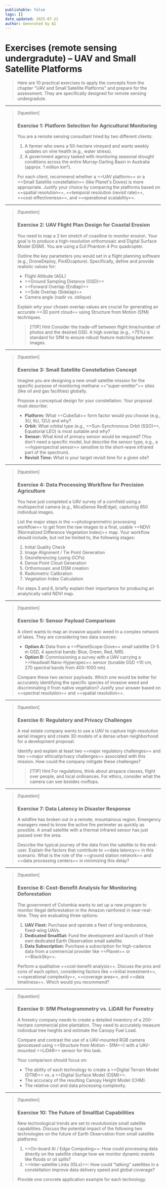 ```yaml
---
publishable: false
tags: []
date_updated: 2025-07-22
author: Generated by AI
---
```


# Exercises (remote sensing undergradute) – UAV and Small Satellite Platforms
> Here are 10 practical exercises to apply the concepts from the chapter "UAV and Small Satellite Platforms" and prepare for the assessment. They are specifically designed for remote sensing undergradute.

---

> [!question]
> ### Exercise 1: Platform Selection for Agricultural Monitoring
> You are a remote sensing consultant hired by two different clients:
> 1.  A farmer who owns a 50-hectare vineyard and wants weekly updates on vine health (e.g., water stress).
> 2.  A government agency tasked with monitoring seasonal drought conditions across the entire Murray-Darling Basin in Australia (approx. 1 million km²).
>
> For each client, recommend whether a ==UAV platform== or a ==Small Satellite constellation== (like Planet's Doves) is more appropriate. Justify your choice by comparing the platforms based on ==spatial resolution==, ==temporal resolution (revisit rate)==, ==cost-effectiveness==, and ==operational scalability==.

---

> [!question]
> ### Exercise 2: UAV Flight Plan Design for Coastal Erosion
> You need to map a 2 km stretch of coastline to monitor erosion. Your goal is to produce a high-resolution orthomosaic and Digital Surface Model (DSM). You are using a DJI Phantom 4 Pro quadcopter.
>
> Outline the key parameters you would set in a flight planning software (e.g., DroneDeploy, Pix4Dcapture). Specifically, define and provide realistic values for:
> - Flight Altitude (AGL)
> - ==Ground Sampling Distance (GSD)==
> - ==Forward Overlap (Endlap)==
> - ==Side Overlap (Sidelap)==
> - Camera angle (nadir vs. oblique)
>
> Explain *why* your chosen overlap values are crucial for generating an accurate ==3D point cloud== using Structure from Motion (SfM) techniques.
>
> > [!TIP] Hint
> > Consider the trade-off between flight time/number of photos and the desired GSD. A high overlap (e.g., >75%) is standard for SfM to ensure robust feature matching between images.

---

> [!question]
> ### Exercise 3: Small Satellite Constellation Concept
> Imagine you are designing a new small satellite mission for the specific purpose of monitoring methane =="super-emitter"== sites (like oil and gas facilities) globally.
>
> Propose a conceptual design for your constellation. Your proposal must describe:
> - **Platform:** What ==CubeSat== form factor would you choose (e.g., 3U, 6U, 12U) and why?
> - **Orbit:** What orbital type (e.g., ==Sun-Synchronous Orbit (SSO)==, Equatorial LEO) is most suitable and why?
> - **Sensor:** What kind of primary sensor would be required? (You don't need a specific model, but describe the sensor type, e.g., a ==hyperspectral sensor== sensitive to the short-wave infrared part of the spectrum).
> - **Revisit Time:** What is your target revisit time for a given site?

---

> [!question]
> ### Exercise 4: Data Processing Workflow for Precision Agriculture
> You have just completed a UAV survey of a cornfield using a multispectral camera (e.g., MicaSense RedEdge), capturing 850 individual images.
>
> List the major steps in the ==photogrammetric processing workflow== to get from the raw images to a final, usable ==NDVI (Normalized Difference Vegetation Index)== map. Your workflow should include, but not be limited to, the following stages:
> 1.  Initial Quality Check
> 2.  Image Alignment / Tie Point Generation
> 3.  Georeferencing (using GCPs)
> 4.  Dense Point Cloud Generation
> 5.  Orthomosaic and DSM creation
> 6.  Radiometric Calibration
> 7.  Vegetation Index Calculation
>
> For steps 3 and 6, briefly explain their importance for producing an analytically valid NDVI map.

---

> [!question]
> ### Exercise 5: Sensor Payload Comparison
> A client wants to map an invasive aquatic weed in a complex network of lakes. They are considering two data sources:
> - **Option A:** Data from a ==PlanetScope-Dove== small satellite (3-5 m GSD, 4 spectral bands: Blue, Green, Red, NIR).
> - **Option B:** Commissioning a survey with a UAV carrying a ==Headwall Nano-Hyperspec== sensor (tunable GSD <10 cm, 270 spectral bands from 400-1000 nm).
>
> Compare these two sensor payloads. Which one would be better for accurately identifying the specific species of invasive weed and discriminating it from native vegetation? Justify your answer based on ==spectral resolution== and ==spatial resolution==.

---

> [!question]
> ### Exercise 6: Regulatory and Privacy Challenges
> A real estate company wants to use a UAV to capture high-resolution aerial imagery and create 3D models of a dense urban neighborhood for a development proposal.
>
> Identify and explain at least two ==major regulatory challenges== and two ==major ethical/privacy challenges== associated with this mission. How could the company mitigate these challenges?
>
> > [!TIP] Hint
> > For regulations, think about airspace classes, flight over people, and local ordinances. For ethics, consider what the camera can see besides rooftops.

---

> [!question]
> ### Exercise 7: Data Latency in Disaster Response
> A wildfire has broken out in a remote, mountainous region. Emergency managers need to know the active fire perimeter as quickly as possible. A small satellite with a thermal infrared sensor has just passed over the area.
>
> Describe the typical journey of the data from the satellite to the end-user. Explain the factors that contribute to ==data latency== in this scenario. What is the role of the ==ground station network== and ==data processing centers== in minimizing this delay?

---

> [!question]
> ### Exercise 8: Cost-Benefit Analysis for Monitoring Deforestation
> The government of Colombia wants to set up a new program to monitor illegal deforestation in the Amazon rainforest in near-real-time. They are evaluating three options:
> 1.  **UAV Fleet:** Purchase and operate a fleet of long-endurance, fixed-wing UAVs.
> 2.  **Dedicated SmallSat:** Fund the development and launch of their own dedicated Earth Observation small satellite.
> 3.  **Data Subscription:** Purchase a subscription for high-cadence data from a commercial provider like ==Planet== or ==BlackSky==.
>
> Perform a qualitative ==cost-benefit analysis==. Discuss the pros and cons of each option, considering factors like ==initial investment==, ==operational complexity==, ==coverage area==, and ==data timeliness==. Which would you recommend?

---

> [!question]
> ### Exercise 9: SfM Photogrammetry vs. LiDAR for Forestry
> A forestry company needs to create a detailed inventory of a 200-hectare commercial pine plantation. They need to accurately measure individual tree heights and estimate the Canopy Fuel Load.
>
> Compare and contrast the use of a UAV-mounted RGB camera (processed using ==Structure from Motion - SfM==) with a UAV-mounted ==LiDAR== sensor for this task.
>
> Your comparison should focus on:
> - The ability of each technology to create a ==Digital Terrain Model (DTM)== vs. a ==Digital Surface Model (DSM)==.
> - The accuracy of the resulting Canopy Height Model (CHM).
> - The relative cost and data processing complexity.

---

> [!question]
> ### Exercise 10: The Future of SmallSat Capabilities
> New technological trends are set to revolutionize small satellite capabilities. Discuss the potential impact of the following two technologies on the future of Earth Observation from small satellite platforms:
>
> 1.  ==On-board AI / Edge Computing==: How could processing data directly on the satellite change how we monitor dynamic events like floods or oil spills?
> 2.  ==Inter-satellite Links (ISLs)==: How could "talking" satellites in a constellation improve data delivery speed and global coverage?
>
> Provide one concrete application example for each technology.
